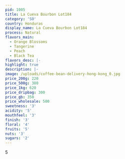 ```yaml
---
pid: 1005
title: La Cueva Bourbon Lot184
category: 'SO'
country: Honduras
display_name: La Cueva Bourbon Lot184
process: Natural
flavors_main:
  - Orange Blossoms
  - Tangerine
  - Peach
  - Black Tea
flavors_desc: |-
highlight: true
description: |-
image: /uploads/coffee-bean-delivery-hong-kong_0.jpg
price_200g: 220
price_500g: 380
price_1kg: 620
price_dripbag: 300
price_gb: 350
price_wholesale: 500
sweetness: '3'
acidity: '5'
mouthfeel: '3'
finish: '3'
floral: '4'
fruits: '5'
nuts: '3'
sugars: '2'
---
```


5
